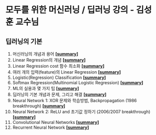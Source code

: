 # 모두를 위한 머신러닝 / 딥러닝 강의 - 김성훈 교수님

## 딥러닝의 기본
1. 머신러닝의 개념과 용어 **[[summary](https://github.com/sa11k/Deep_Learning/blob/master/%EB%A8%B8%EC%8B%A0%EB%9F%AC%EB%8B%9D%EC%9D%98%20%EA%B0%9C%EB%85%90%EA%B3%BC%20%EC%9A%A9%EC%96%B4.md)]**
2. Linear Regression의 개념 **[[summary](https://github.com/sa11k/Deep_Learning/blob/master/Linear%20Regression%EC%9D%98%20%EA%B0%9C%EB%85%90.md)]**
3. Linear Regression cost 함수 최소화 **[[summary](https://github.com/sa11k/Deep_Learning/blob/master/Linear%20Regression%20cost%20%ED%95%A8%EC%88%98%20%EC%B5%9C%EC%86%8C%ED%99%94.md)]**
4. 여러 개의 입력(feature)의 Linear Regression **[[summary](https://github.com/sa11k/Deep_Learning/blob/master/%EC%97%AC%EB%9F%AC%20%EA%B0%9C%EC%9D%98%20%EC%9E%85%EB%A0%A5(feature)%EC%9D%98%20Linear%20Regression.md)]**
5. Logistic(Regression) Classification **[[summary](https://github.com/sa11k/Deep_Learning/blob/master/Logistic(Regression)%20Classification.md)]**
6. Softmax Regression(Multinomial Logistic Regression) **[[summary](https://github.com/sa11k/Deep_Learning/blob/master/Softmax%20Regression(Multinomial%20Logistic%20Regression).md)]**
7. ML의 실용과 몇 가지 팁 **[[summary](https://github.com/sa11k/Deep_Learning/blob/master/ML%EC%9D%98%20%EC%8B%A4%EC%9A%A9%EA%B3%BC%20%EB%AA%87%20%EA%B0%80%EC%A7%80%20%ED%8C%81.md)]**
8. 딥러닝의 기본 개념과 문제, 그리고 해결 **[[summary](https://github.com/sa11k/Deep_Learning/blob/master/%EB%94%A5%EB%9F%AC%EB%8B%9D%EC%9D%98%20%EA%B8%B0%EB%B3%B8%20%EA%B0%9C%EB%85%90%EA%B3%BC%20%EB%AC%B8%EC%A0%9C%2C%20%EA%B7%B8%EB%A6%AC%EA%B3%A0%20%ED%95%B4%EA%B2%B0.md)]**
9. Neural Network 1: XOR 문제와 학습방법, Backpropagation (1986 breakthrough) **[[summary](https://github.com/sa11k/Deep_Learning/blob/master/Neural%20Network%201%20-%20XOR%20%EB%AC%B8%EC%A0%9C%EC%99%80%20%ED%95%99%EC%8A%B5%EB%B0%A9%EB%B2%95%2C%20Backpropagation%20(1986%20breakthrough).md)]**
10. Neural Network 2: ReLU and 초기값 정하기 (2006/2007 breakthrough) **[[summary](https://github.com/sa11k/Deep_Learning/blob/master/Neural%20Network%202%20-%20ReLU%20and%20%EC%B4%88%EA%B8%B0%EA%B0%92%20%EC%A0%95%ED%95%98%EA%B8%B0%20(2006%2C2007%20breakthrough).md)]**
11. Convolutional Neural Networks **[[summary](https://github.com/sa11k/Deep_Learning/blob/master/Convolutional%20Neural%20Networks.md)]**
12. Recurrent Neural Network **[[summary]()]**